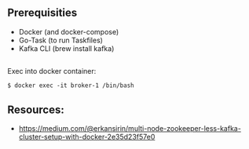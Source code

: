 
## Prerequisities

- Docker (and docker-compose)
- Go-Task (to run Taskfiles)
- Kafka CLI (brew install kafka)


## 

Exec into docker container:

```
$ docker exec -it broker-1 /bin/bash
```

## Resources:

- https://medium.com/@erkansirin/multi-node-zookeeper-less-kafka-cluster-setup-with-docker-2e35d23f57e0
